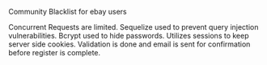 Community Blacklist for ebay users

Concurrent Requests are limited.
Sequelize used to prevent query injection vulnerabilities.
Bcrypt used to hide passwords.
Utilizes sessions to keep server side cookies.
Validation is done and email is sent for confirmation before register is complete.

